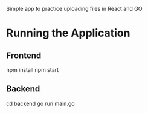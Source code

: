 Simple app to practice uploading files in React and GO

# Running the Application

## Frontend

npm install
npm start

## Backend

cd backend
go run main.go